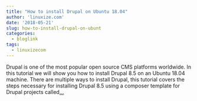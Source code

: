 ```yaml
---
title: "How to install Drupal on Ubuntu 18.04"
author: 'linuxize.com'
date: '2018-05-21'
slug: how-to-install-drupal-on-ubunt
categories:
  - bloglink
tags:
  - linuxizecom
---
```


Drupal is one of the most popular open source CMS platforms worldwide. In this tutorial we will show you how to install Drupal 8.5 on an Ubuntu 18.04 machine. There are multiple ways to install Drupal, this tutorial covers the steps necessary for installing Drupal 8.5 using a composer template for Drupal projects called[... <i class="fas fa-external-link-alt"></i>](https://linuxize.com/post/how-to-install-drupal-on-ubuntu-18-04/)

